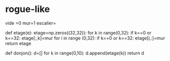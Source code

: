# rogue-like

vide =0
mur=1
escalier=


def etage(e):
  etage=np.zeros((32,32)):
  for k in range(0,32):
    if k==0 or k==32:
      etage[:,k]=mur
  for i in range (0,32):
    if k==0 or k==32:
      etage[i,:]=mur
  return etage
  
def donjon():
  d=[]
  for k in range(0,10):
    d.append(etage(k))
  return d
